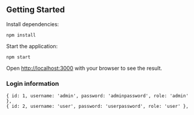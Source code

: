 ## Getting Started


Install dependencies:


`npm install`

Start the application:

`npm start`

Open [http://localhost:3000](http://localhost:3000) with your browser to see the result.

### Login information


```
{ id: 1, username: 'admin', password: 'adminpassword', role: 'admin' },
{ id: 2, username: 'user', password: 'userpassword', role: 'user' },
```


